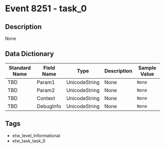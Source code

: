 # Event 8251 - task_0

## Description
None

## Data Dictionary
|Standard Name|Field Name|Type|Description|Sample Value|
|---|---|---|---|---|
|TBD|Param1|UnicodeString|None|`None`|
|TBD|Param2|UnicodeString|None|`None`|
|TBD|Context|UnicodeString|None|`None`|
|TBD|DebugInfo|UnicodeString|None|`None`|

## Tags
* etw_level_Informational
* etw_task_task_0